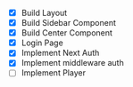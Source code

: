 - [x] Build Layout
- [x] Build Sidebar Component
- [x] Build Center Component
- [x] Login Page
- [x] Implement Next Auth
- [x] Implement middleware auth
- [ ] Implement Player
